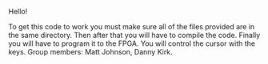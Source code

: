 Hello!

To get this code to work you must make sure all of the files provided are in the same directory. Then after that you will have to compile the code. Finally you will have to program it to the FPGA. You will control the cursor with the keys.
Group members: Matt Johnson, Danny Kirk. 
